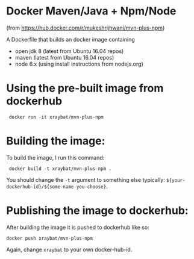 Docker Maven/Java + Npm/Node
============================

(from https://hub.docker.com/r/mukeshrijhwani/mvn-plus-npm)

A Dockerfile that builds an docker image containing

 - open jdk 8 (latest from Ubuntu 16.04 repos)
 - maven (latest from Ubuntu 16.04 repos)
 - node 6.x (using install instructions from nodejs.org)

Using the pre-built image from dockerhub
==============================

     docker run -it xraybat/mvn-plus-npm

Building the image:
===================

To build the image, I run this command:

     docker build -t xraybat/mvn-plus-npm .

You should change the `-t` argument to something else
typically: `${your-dockerhub-id}/${some-name-you-choose}`.

Publishing the image to dockerhub:
==================================

After building the image it is pushed to dockerhub like so:

    docker push xraybat/mvn-plus-npm

Again, change `xraybat` to your own docker-hub-id.
